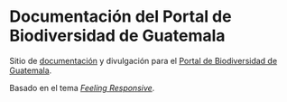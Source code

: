 # Documentación del Portal de Biodiversidad de Guatemala

Sitio de [documentación](https://biodiversidadgt.github.io) y divulgación para el [Portal de Biodiversidad de Guatemala](https://biodiversidad.gt).

Basado en el tema [_Feeling Responsive_](http://phlow.github.io/feeling-responsive/documentation/).
